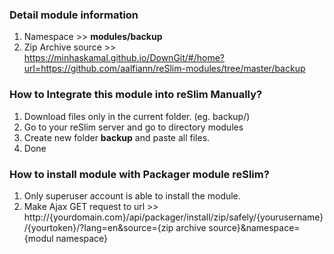 ### Detail module information

1. Namespace >> **modules/backup**
2. Zip Archive source >> <br>https://minhaskamal.github.io/DownGit/#/home?url=https://github.com/aalfiann/reSlim-modules/tree/master/backup 

### How to Integrate this module into reSlim Manually?

1. Download files only in the current folder. (eg. backup/)
2. Go to your reSlim server and go to directory modules
3. Create new folder **backup** and paste all files.
4. Done

### How to install module with Packager module reSlim?

1. Only superuser account is able to install the module.
2. Make Ajax GET request to url >> <br>http://{yourdomain.com}/api/packager/install/zip/safely/{yourusername}/{yourtoken}/?lang=en&source={zip archive source}&namespace={modul namespace}
